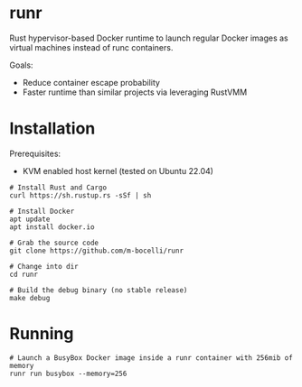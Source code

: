 # runr

Rust hypervisor-based Docker runtime to launch regular Docker images as virtual machines instead of runc containers.

Goals:
- Reduce container escape probability
- Faster runtime than similar projects via leveraging RustVMM

# Installation

Prerequisites:
- KVM enabled host kernel (tested on Ubuntu 22.04)

```
# Install Rust and Cargo
curl https://sh.rustup.rs -sSf | sh

# Install Docker
apt update
apt install docker.io

# Grab the source code
git clone https://github.com/m-bocelli/runr

# Change into dir
cd runr

# Build the debug binary (no stable release)
make debug
```

# Running

```
# Launch a BusyBox Docker image inside a runr container with 256mib of memory
runr run busybox --memory=256
```
